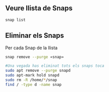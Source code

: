 
## Veure llista de Snaps
```bash
snap list
```

## Eliminar els Snaps
Per cada Snap de la llista
```bash
snap remove --purge «snap»

#Una vegada has eliminat tots els snaps toca 
sudo apt remove --purge snapd
sudo apt-mark hold snapd
sudo rm -R /home/*/snap
find / -type d -name snap
```